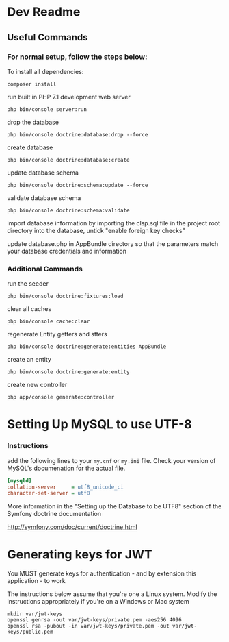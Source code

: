 # Dev Readme

## Useful Commands

### For normal setup, follow the steps below:

To install all dependencies:

```
composer install 
```

run built in PHP 7.1 development web server
```
php bin/console server:run
```

drop the database
```
php bin/console doctrine:database:drop --force
```

create database
```
php bin/console doctrine:database:create
```

update database schema
```
php bin/console doctrine:schema:update --force
```

validate database schema
```
php bin/console doctrine:schema:validate
```

import database information by importing the clsp.sql file in the project root directory into the database, untick "enable foreign key checks"

update database.php in AppBundle directory so that the parameters match your database credentials and information

### Additional Commands

run the seeder
```
php bin/console doctrine:fixtures:load
```

clear all caches
```
php bin/console cache:clear
```

regenerate Entity getters and stters
```
php bin/console doctrine:generate:entities AppBundle
```

create an entity
```
php bin/console doctrine:generate:entity
```

create new controller
```
php app/console generate:controller
```

# Setting Up MySQL to use UTF-8

### Instructions
add the following lines to your ```my.cnf``` or ```my.ini``` file. Check your version of MySQL's documenation for the actual file.
```ini
[mysqld]
collation-server     = utf8_unicode_ci
character-set-server = utf8           
```

More information in the "Setting up the Database to be UTF8" section of the Symfony doctrine documentation

http://symfony.com/doc/current/doctrine.html

# Generating keys for JWT

You MUST generate keys for authentication - and by extension this application - to work

The instructions below assume that you're one a Linux system. Modify the instructions appropriately if you're on a Windows or Mac system

```
mkdir var/jwt-keys
openssl genrsa -out var/jwt-keys/private.pem -aes256 4096
openssl rsa -pubout -in var/jwt-keys/private.pem -out var/jwt-keys/public.pem
```



